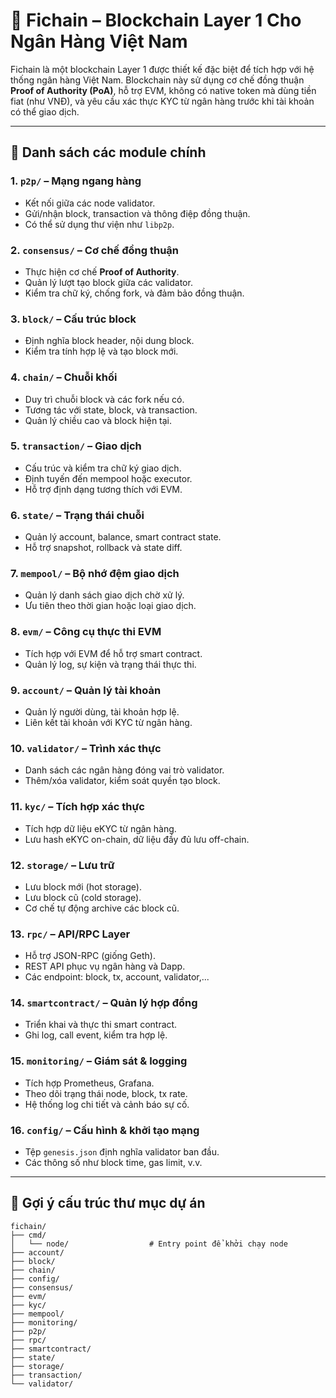 # 🧱 Fichain – Blockchain Layer 1 Cho Ngân Hàng Việt Nam

Fichain là một blockchain Layer 1 được thiết kế đặc biệt để tích hợp với hệ thống ngân hàng Việt Nam. Blockchain này sử dụng cơ chế đồng thuận **Proof of Authority (PoA)**, hỗ trợ EVM, không có native token mà dùng tiền fiat (như VNĐ), và yêu cầu xác thực KYC từ ngân hàng trước khi tài khoản có thể giao dịch.

---

## 🔧 Danh sách các module chính

### 1. `p2p/` – Mạng ngang hàng
- Kết nối giữa các node validator.
- Gửi/nhận block, transaction và thông điệp đồng thuận.
- Có thể sử dụng thư viện như `libp2p`.

### 2. `consensus/` – Cơ chế đồng thuận
- Thực hiện cơ chế **Proof of Authority**.
- Quản lý lượt tạo block giữa các validator.
- Kiểm tra chữ ký, chống fork, và đảm bảo đồng thuận.

### 3. `block/` – Cấu trúc block
- Định nghĩa block header, nội dung block.
- Kiểm tra tính hợp lệ và tạo block mới.

### 4. `chain/` – Chuỗi khối
- Duy trì chuỗi block và các fork nếu có.
- Tương tác với state, block, và transaction.
- Quản lý chiều cao và block hiện tại.

### 5. `transaction/` – Giao dịch
- Cấu trúc và kiểm tra chữ ký giao dịch.
- Định tuyến đến mempool hoặc executor.
- Hỗ trợ định dạng tương thích với EVM.

### 6. `state/` – Trạng thái chuỗi
- Quản lý account, balance, smart contract state.
- Hỗ trợ snapshot, rollback và state diff.

### 7. `mempool/` – Bộ nhớ đệm giao dịch
- Quản lý danh sách giao dịch chờ xử lý.
- Ưu tiên theo thời gian hoặc loại giao dịch.

### 8. `evm/` – Công cụ thực thi EVM
- Tích hợp với EVM để hỗ trợ smart contract.
- Quản lý log, sự kiện và trạng thái thực thi.

### 9. `account/` – Quản lý tài khoản
- Quản lý người dùng, tài khoản hợp lệ.
- Liên kết tài khoản với KYC từ ngân hàng.

### 10. `validator/` – Trình xác thực
- Danh sách các ngân hàng đóng vai trò validator.
- Thêm/xóa validator, kiểm soát quyền tạo block.

### 11. `kyc/` – Tích hợp xác thực
- Tích hợp dữ liệu eKYC từ ngân hàng.
- Lưu hash eKYC on-chain, dữ liệu đầy đủ lưu off-chain.

### 12. `storage/` – Lưu trữ
- Lưu block mới (hot storage).
- Lưu block cũ (cold storage).
- Cơ chế tự động archive các block cũ.

### 13. `rpc/` – API/RPC Layer
- Hỗ trợ JSON-RPC (giống Geth).
- REST API phục vụ ngân hàng và Dapp.
- Các endpoint: block, tx, account, validator,...

### 14. `smartcontract/` – Quản lý hợp đồng
- Triển khai và thực thi smart contract.
- Ghi log, call event, kiểm tra hợp lệ.

### 15. `monitoring/` – Giám sát & logging
- Tích hợp Prometheus, Grafana.
- Theo dõi trạng thái node, block, tx rate.
- Hệ thống log chi tiết và cảnh báo sự cố.

### 16. `config/` – Cấu hình & khởi tạo mạng
- Tệp `genesis.json` định nghĩa validator ban đầu.
- Các thông số như block time, gas limit, v.v.

---

## 📁 Gợi ý cấu trúc thư mục dự án

```plaintext
fichain/
├── cmd/
│   └── node/                  # Entry point để khởi chạy node
├── account/                  
├── block/                    
├── chain/                    
├── config/                   
├── consensus/                
├── evm/                      
├── kyc/                      
├── mempool/                  
├── monitoring/               
├── p2p/                      
├── rpc/                      
├── smartcontract/            
├── state/                    
├── storage/                  
├── transaction/              
└── validator/
